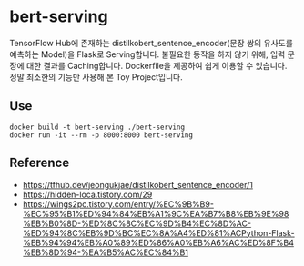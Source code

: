 # bert-serving
TensorFlow Hub에 존재하는 distilkobert_sentence_encoder(문장 쌍의 유사도를 예측하는 Model)을 Flask로 Serving합니다. 불필요한 동작을 하지 않기 위해, 입력 문장에 대한 결과를 Caching합니다. Dockerfile을 제공하여 쉽게 이용할 수 있습니다. 정말 최소한의 기능만 사용해 본 Toy Project입니다.

## Use
```
docker build -t bert-serving ./bert-serving
docker run -it --rm -p 8000:8000 bert-serving
```

## Reference
- https://tfhub.dev/jeongukjae/distilkobert_sentence_encoder/1
- https://hidden-loca.tistory.com/29
- https://wings2pc.tistory.com/entry/%EC%9B%B9-%EC%95%B1%ED%94%84%EB%A1%9C%EA%B7%B8%EB%9E%98%EB%B0%8D-%ED%8C%8C%EC%9D%B4%EC%8D%AC-%ED%94%8C%EB%9D%BC%EC%8A%A4%ED%81%ACPython-Flask-%EB%94%94%EB%A0%89%ED%86%A0%EB%A6%AC%ED%8F%B4%EB%8D%94-%EA%B5%AC%EC%84%B1
